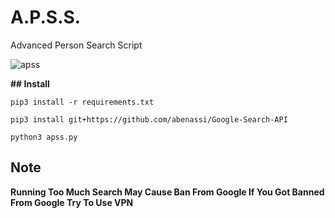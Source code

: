 # A.P.S.S.
Advanced Person Search Script


![apss](https://imgur.com/BzPqHJS.png)

**## Install**

`pip3 install -r requirements.txt`

`pip3 install git+https://github.com/abenassi/Google-Search-API`

`python3 apss.py`

## Note
**Running Too Much Search May Cause Ban From Google
If You Got Banned From Google Try To Use VPN**

